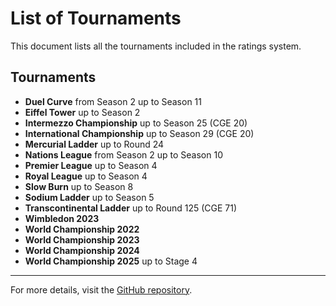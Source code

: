 # List of Tournaments

This document lists all the tournaments included in the ratings system.

## Tournaments

- **Duel Curve** from Season 2 up to Season 11
- **Eiffel Tower** up to Season 2
- **Intermezzo Championship** up to Season 25 (CGE 20)
- **International Championship** up to Season 29 (CGE 20)
- **Mercurial Ladder** up to Round 24
- **Nations League** from Season 2 up to Season 10
- **Premier League** up to Season 4
- **Royal League** up to Season 4
- **Slow Burn** up to Season 8
- **Sodium Ladder** up to Season 5
- **Transcontinental Ladder** up to Round 125 (CGE 71)
- **Wimbledon 2023**
- **World Championship 2022**
- **World Championship 2023**
- **World Championship 2024**
- **World Championship 2025** up to Stage 4

---

For more details, visit the [GitHub repository](https://github.com/ausberg/tta_ratings).
